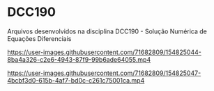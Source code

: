 # DCC190

Arquivos desenvolvidos na disciplina DCC190 - Solução Numérica de Equações Diferenciais



https://user-images.githubusercontent.com/71682809/154825044-8ba4a326-c2e6-4943-87f9-99b6ade64055.mp4

https://user-images.githubusercontent.com/71682809/154825047-4bcbf3d0-615b-4af7-bd0c-c261c75001ca.mp4

